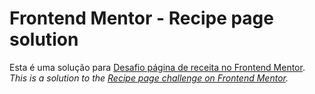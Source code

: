 # Frontend Mentor - Recipe page solution

Esta é uma solução para [Desafio página de receita no Frontend Mentor](https://www.frontendmentor.io/challenges/recipe-page-KiTsR8QQKm).
*This is a solution to the [Recipe page challenge on Frontend Mentor](https://www.frontendmentor.io/challenges/recipe-page-KiTsR8QQKm).*
